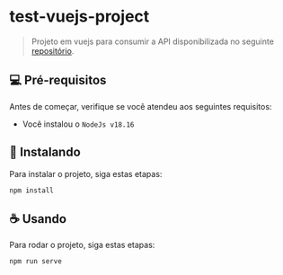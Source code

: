 # test-vuejs-project

> Projeto em vuejs para consumir a API disponibilizada no seguinte [repositório](https://github.com/rogerioSilva60/test-project-spring).

## 💻 Pré-requisitos

Antes de começar, verifique se você atendeu aos seguintes requisitos:

* Você instalou o `NodeJs v18.16`

## 🚀 Instalando

Para instalar o projeto, siga estas etapas:

```
npm install
```

## ☕ Usando

Para rodar o projeto, siga estas etapas:

```
npm run serve
```


